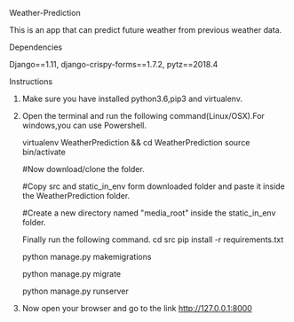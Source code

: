 Weather-Prediction

This is an app that can predict future weather from previous weather data.

Dependencies

 Django==1.11,
 django-crispy-forms==1.7.2,
 pytz==2018.4

Instructions

1. Make sure you have installed python3.6,pip3 and virtualenv.
2. Open the terminal and  run the following command(Linux/OSX).For windows,you can use Powershell.

   virtualenv WeatherPrediction && cd WeatherPrediction
   source bin/activate

   #Now download/clone the folder.
   
   #Copy src and static_in_env form downloaded folder and paste it inside the WeatherPrediction folder.
   
   #Create a new directory named "media_root" inside the static_in_env folder.

   Finally run the following command.
   cd src
   pip install -r requirements.txt
   
   python manage.py makemigrations
   
   python manage.py migrate
   
   python manage.py runserver

 3. Now open your browser and go to the link http://127.0.0.1:8000
